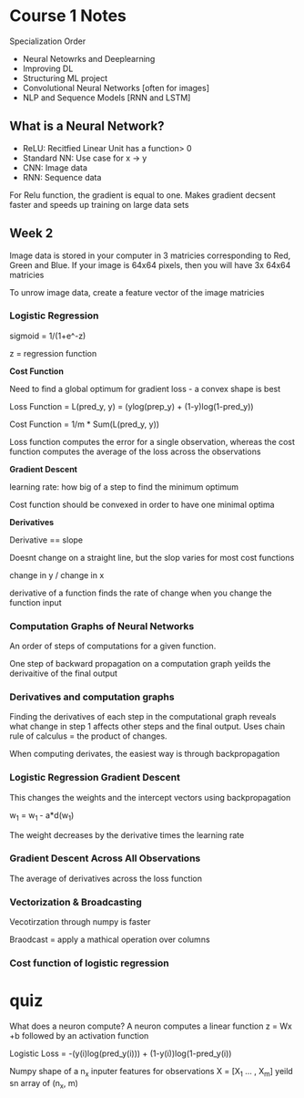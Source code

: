 # Course 1 Notes

Specialization Order

* Neural Netowrks and Deeplearning 
* Improving DL 
* Structuring ML project
* Convolutional Neural Networks [often for images]
* NLP and Sequence Models [RNN and LSTM]

## What is a Neural Network? 

* ReLU: Recitfied Linear Unit has a function> 0 
* Standard NN: Use case for x -> y 
* CNN: Image data 
* RNN: Sequence data 

For Relu function, the gradient is equal to one. Makes gradient decsent faster and speeds up training on large data sets 

## Week 2

Image data is stored in your computer in 3 matricies corresponding to Red, Green and Blue. If your image is 64x64 pixels, then you will have 3x 64x64 matricies 

To unrow image data, create a feature vector of the image matricies 

### Logistic Regression 

sigmoid = 1/(1+e^-z)

z = regression function 

**Cost Function**

Need to find a global optimum for gradient loss - a convex shape is best 

Loss Function = L(pred_y, y) = (ylog(prep_y) + (1-y)log(1-pred_y))

Cost Function = 1/m * Sum(L(pred_y, y))

Loss function computes the error for a single observation, whereas the cost function computes the average of the loss across the observations 

**Gradient Descent** 

learning rate: how big of a step to find the minimum optimum 

Cost function should be convexed in order to have one minimal optima 

**Derivatives**

Derivative == slope 

Doesnt change on a straight line, but the slop varies for most cost functions 

change in y / change in x

derivative of a function finds the rate of change when you change the function input 

### Computation Graphs of Neural Networks 

An order of steps of computations for a given function. 

One step of backward propagation on a computation graph yeilds the derivaitive of the final output 

### Derivatives and computation graphs 

Finding the derivatives of each step in the computational graph reveals what change in step 1 affects other steps and the final output. Uses chain rule of calculus = the product of changes. 

When computing derivates, the easiest way is through backpropagation 

### Logistic Regression Gradient Descent 

This changes the weights and the intercept vectors using backpropagation 

w<sub>1</sub> = w<sub>1 </sub> - a*d(w<sub>1</sub>)

The weight decreases by the derivative times the learning rate 

### Gradient Descent Across All Observations 

The average of derivatives across the loss function 

### Vectorization & Broadcasting

Vecotirzation through numpy is faster

Braodcast = apply a mathical operation over columns 

### Cost function of logistic regression 


# quiz
What does a neuron compute? A neuron computes a linear function z = Wx +b followed by an activation function 

Logistic Loss = -(y(i)log(pred_y(i))) + (1-y(i))log(1-pred_y(i))

Numpy shape of a n<sub>x</sub> inputer features for observations X = [X<sub>1</sub> ... , X<sub>m</sub>] yeild sn array of (n<sub>x</sub>, m)







